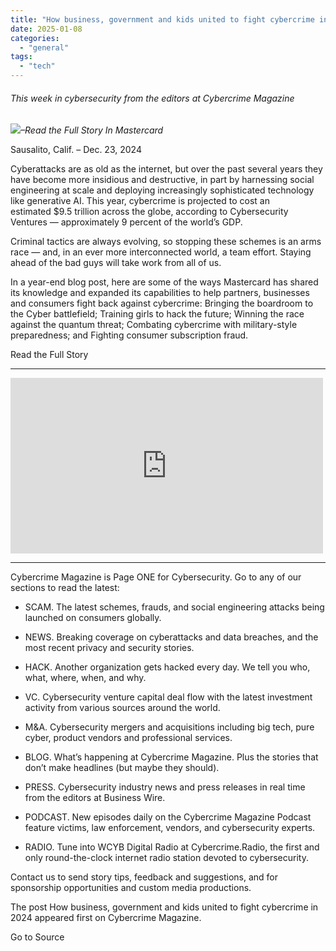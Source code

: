 ```yaml
---
title: "How business, government and kids united to fight cybercrime in 2024"
date: 2025-01-08
categories: 
  - "general"
tags: 
  - "tech"
---
```


###### _This week in cybersecurity from the editors at Cybercrime Magazine_

_![](http://cybersecurityventures.com/wp-content/uploads/2020/09/icon-rss.png)–Read the Full Story In Mastercard_

Sausalito, Calif. – Dec. 23, 2024

Cyberattacks are as old as the internet, but over the past several years they have become more insidious and destructive, in part by harnessing social engineering at scale and deploying increasingly sophisticated technology like generative AI. This year, cybercrime is projected to cost an estimated $9.5 trillion across the globe, according to Cybersecurity Ventures — approximately 9 percent of the world’s GDP.

Criminal tactics are always evolving, so stopping these schemes is an arms race — and, in an ever more interconnected world, a team effort. Staying ahead of the bad guys will take work from all of us.

In a year-end blog post, here are some of the ways Mastercard has shared its knowledge and expanded its capabilities to help partners, businesses and consumers fight back against cybercrime: Bringing the boardroom to the Cyber battlefield; Training girls to hack the future; Winning the race against the quantum threat; Combating cybercrime with military-style preparedness; and Fighting consumer subscription fraud.

Read the Full Story

* * *

<iframe title="Cybercrime damage is predicted to cost the world $9.5 trillion in 2024" width="500" height="281" src="https://www.youtube.com/embed/MjHO7ghELNs?feature=oembed" frameborder="0" allow="accelerometer; autoplay; clipboard-write; encrypted-media; gyroscope; picture-in-picture; web-share" referrerpolicy="strict-origin-when-cross-origin" allowfullscreen></iframe>

* * *

Cybercrime Magazine is Page ONE for Cybersecurity. Go to any of our sections to read the latest:

- SCAM. The latest schemes, frauds, and social engineering attacks being launched on consumers globally.

- NEWS. Breaking coverage on cyberattacks and data breaches, and the most recent privacy and security stories.

- HACK. Another organization gets hacked every day. We tell you who, what, where, when, and why.

- VC. Cybersecurity venture capital deal flow with the latest investment activity from various sources around the world.

- M&A. Cybersecurity mergers and acquisitions including big tech, pure cyber, product vendors and professional services.

- BLOG. What’s happening at Cybercrime Magazine. Plus the stories that don’t make headlines (but maybe they should).

- PRESS. Cybersecurity industry news and press releases in real time from the editors at Business Wire.

- PODCAST. New episodes daily on the Cybercrime Magazine Podcast feature victims, law enforcement, vendors, and cybersecurity experts.

- RADIO. Tune into WCYB Digital Radio at Cybercrime.Radio, the first and only round-the-clock internet radio station devoted to cybersecurity.

Contact us to send story tips, feedback and suggestions, and for sponsorship opportunities and custom media productions.

The post How business, government and kids united to fight cybercrime in 2024 appeared first on Cybercrime Magazine.

Go to Source
